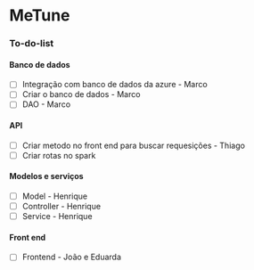 # MeTune


### To-do-list

#### Banco de dados
- [ ] Integração com banco de dados da azure - Marco
- [ ] Criar o banco de dados - Marco
- [ ] DAO - Marco

#### API
- [ ] Criar metodo no front end para buscar requesições - Thiago
- [ ] Criar rotas no spark

#### Modelos e serviços
- [ ] Model - Henrique
- [ ] Controller - Henrique
- [ ] Service - Henrique

#### Front end
- [ ] Frontend - João e Eduarda
